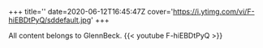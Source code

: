 +++
title=''
date=2020-06-12T16:45:47Z
cover='https://i.ytimg.com/vi/F-hiEBDtPyQ/sddefault.jpg'
+++

All content belongs to GlennBeck.
{{< youtube F-hiEBDtPyQ >}}
